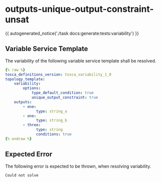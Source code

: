 # outputs-unique-output-constraint-unsat

{{ autogenerated_notice('./task docs:generate:tests:variability') }}


## Variable Service Template

The variability of the following variable service template shall be resolved.

```yaml linenums="1"
{% raw %}
tosca_definitions_version: tosca_variability_1_0
topology_template:
    variability:
        options:
            type_default_condition: true
            unique_output_constraint: true
    outputs:
        - one:
              type: string_a
        - one:
              type: string_b
        - three:
              type: string
              conditions: true
{% endraw %}
```





## Expected Error

The following error is expected to be thrown, when resolving variability.

```text linenums="1"
Could not solve
```
